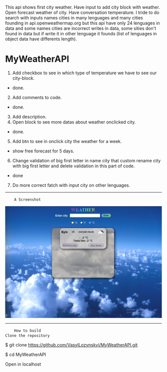 This api shows first city weather. Have input to add city block with weather. Open forecast weather of city. Have conversation temperature.
I tride to do search with inputs names cities in many lenguages and many cities founding in api.openweathermap.org but this api have only 24 lenguages in data and some names cities are incorrect writes in data, some sities don't found in data but if write it in other lenguage it founds (list of lenguages in object data have differents length).

# MyWeatherAPI
1. Add checkbox to see in which type of temperature we have to see our city-block.
- done.
2. Add comments to code.
- done.
3. Add description.
4. Open block to see more datas about weather onclicked city.
- done.
5. Add btn to see in onclick city the weather for a week.
- show free forecast for 5 days.
6. Change validation of big first letter in name city that custom rename city with big first letter and delete validation in this part of code.
- done
7. Do more correct fatch with input city on other lenguages.

-----------------------------------------------------------
        A Screenshot
![Screenshot](./img/screen_weather.png)

-----------------------------------------------------------

        How to build
    Clone the repository
$ git clone https://github.com/VasylLozynskyi/MyWeatherAPI.git

$ cd MyWeatherAPI

Open in localhost
